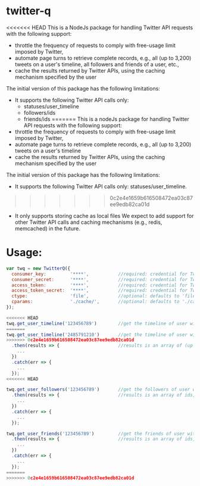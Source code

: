 # twitter-q
<<<<<<< HEAD
This is a NodeJs package for handling Twitter API requests with the following support:
- throttle the frequency of requests to comply with free-usage limit imposed by Twitter,
- automate page turns to retrieve complete records, e.g., all (up to 3,200) tweets on a user's timeline, all followers and friends of a user, etc.,
- cache the results returned by Twitter APIs, using the caching mechanism specified by the user

The initial version of this package has the following limitations:
- It supports the following Twitter API calls only:
  - statuses/user_timeline
  - followers/ids
  - friends/ids
=======
This is a nodeJs package for handling Twitter API requests with the following support:
- throttle the frequency of requests to comply with free-usage limit imposed by Twitter,
- automate page turns to retrieve complete records, e.g., all (up to 3,200) tweets on a user's timeline
- cache the results returned by Twitter APIs, using the caching mechanism specified by the user

The initial version of this package has the following limitations:
- It supports the following Twitter API calls only: statuses/user_timeline.
>>>>>>> 0c2e4e1659b616508472ea03c87ee9edb82ca01d
- It only supports storing cache as local files
We expect to add support for other Twitter API calls and caching mechanisms (e.g., redis, memcached) in the future.

# Usage:
```js
var twq = new TwitterQ({
  consumer_key:         '****',           //required: credential for Twitter APIs
  consumer_secret:      '****',           //required: credential for Twitter APIs
  access_token:         '****',           //required: credential for Twitter APIs
  access_token_secret:  '****',           //required: credential for Twitter APIs
  ctype:                'file',           //optional: defaults to 'file'
  cparams:              './cache/',       //optional: defaults to './cache/' for 'file'
});

<<<<<<< HEAD
twq.get_user_timeline('123456789')        //get the timeline of user with id '123456789', returns a promise
=======
twq.get_user_timeline('2485791210')       //get the timeline of user with id '2485791210', returns a promise
>>>>>>> 0c2e4e1659b616508472ea03c87ee9edb82ca01d
  .then(results => {                      //results is an array of (up to 3,200) tweets, each an object in Twitter API format
    ...
  })
  .catch(err => {
    ...
  });
<<<<<<< HEAD

twq.get_user_followers('123456789')       //get the followers of user with id '123456789', returns a promise
  .then(results => {                      //results is an array of ids, each a string
    ...
  })
  .catch(err => {
    ...
  });

twq.get_user_friends('123456789')         //get the friends of user with id '123456789', returns a promise
  .then(results => {                      //results is an array of ids, each a string
    ...
  })
  .catch(err => {
    ...
  });
=======
>>>>>>> 0c2e4e1659b616508472ea03c87ee9edb82ca01d
```
